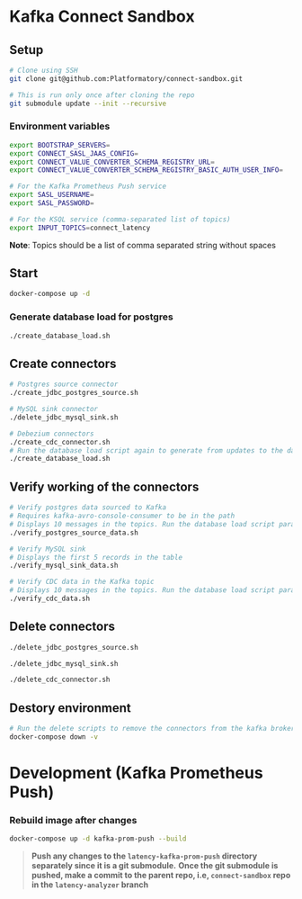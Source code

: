 # Kafka Connect Sandbox

## Setup

```sh
# Clone using SSH
git clone git@github.com:Platformatory/connect-sandbox.git
```

```sh
# This is run only once after cloning the repo
git submodule update --init --recursive
```

### Environment variables

```bash
export BOOTSTRAP_SERVERS=
export CONNECT_SASL_JAAS_CONFIG=
export CONNECT_VALUE_CONVERTER_SCHEMA_REGISTRY_URL=
export CONNECT_VALUE_CONVERTER_SCHEMA_REGISTRY_BASIC_AUTH_USER_INFO=

# For the Kafka Prometheus Push service
export SASL_USERNAME=
export SASL_PASSWORD=

# For the KSQL service (comma-separated list of topics)
export INPUT_TOPICS=connect_latency
```

**Note**: Topics should be a list of comma separated string without spaces

## Start

```bash
docker-compose up -d
```

### Generate database load for postgres

```sh
./create_database_load.sh
```

## Create connectors

```sh
# Postgres source connector
./create_jdbc_postgres_source.sh

# MySQL sink connector
./delete_jdbc_mysql_sink.sh

# Debezium connectors
./create_cdc_connector.sh
# Run the database load script again to generate from updates to the database tables
./create_database_load.sh
```

## Verify working of the connectors

```sh
# Verify postgres data sourced to Kafka
# Requires kafka-avro-console-consumer to be in the path
# Displays 10 messages in the topics. Run the database load script parallely to generate data
./verify_postgres_source_data.sh

# Verify MySQL sink
# Displays the first 5 records in the table
./verify_mysql_sink_data.sh

# Verify CDC data in the Kafka topic
# Displays 10 messages in the topics. Run the database load script parallely to generate data
./verify_cdc_data.sh
```

## Delete connectors

```sh
./delete_jdbc_postgres_source.sh

./delete_jdbc_mysql_sink.sh

./delete_cdc_connector.sh
```

## Destory environment

```sh
# Run the delete scripts to remove the connectors from the kafka brokers
docker-compose down -v
```

# Development (Kafka Prometheus Push)

### Rebuild image after changes

```bash
docker-compose up -d kafka-prom-push --build
```

> **Push any changes to the `latency-kafka-prom-push` directory separately since it is a git submodule.**
> **Once the git submodule is pushed, make a commit to the parent repo, i.e, `connect-sandbox` repo in the `latency-analyzer` branch**
